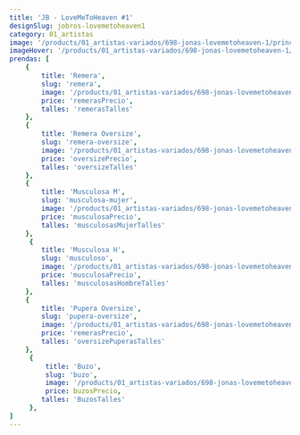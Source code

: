```yaml
---
title: 'JB - LoveMeToHeaven #1'
designSlug: jobros-lovemetoheaven1
category: 01_artistas
image: '/products/01_artistas-variados/698-jonas-lovemetoheaven-1/principal.jpg'
imageHover: '/products/01_artistas-variados/698-jonas-lovemetoheaven-1/oversize.jpg'
prendas: [
    {   
        title: 'Remera',
        slug: 'remera',          
        image: '/products/01_artistas-variados/698-jonas-lovemetoheaven-1/normal.jpg',
        price: 'remerasPrecio',
        talles: 'remerasTalles'
    },
    {
        title: 'Remera Oversize',
        slug: 'remera-oversize',
        image: '/products/01_artistas-variados/698-jonas-lovemetoheaven-1/oversize.jpg',
        price: 'oversizePrecio',
        talles: 'oversizeTalles'
    },
    {
        title: 'Musculosa M',
        slug: 'musculosa-mujer',
        image: '/products/01_artistas-variados/698-jonas-lovemetoheaven-1/musculosa.jpg',
        price: 'musculosaPrecio',
        talles: 'musculosasMujerTalles'
    },
     {
        title: 'Musculosa H',
        slug: 'musculoso',
        image: '/products/01_artistas-variados/698-jonas-lovemetoheaven-1/musculoso.jpg',
        price: 'musculosaPrecio',
        talles: 'musculosasHombreTalles'
    },
    {
        title: 'Pupera Oversize',
        slug: 'pupera-oversize',
        image: '/products/01_artistas-variados/698-jonas-lovemetoheaven-1/pupera.jpg',
        price: 'remerasPrecio',
        talles: 'oversizePuperasTalles'
    },
     {
         title: 'Buzo',
         slug: 'buzo',
         image: '/products/01_artistas-variados/698-jonas-lovemetoheaven-1/buzo.jpg',
         price: buzosPrecio,
        talles: 'BuzosTalles'
     },
]
---
```


